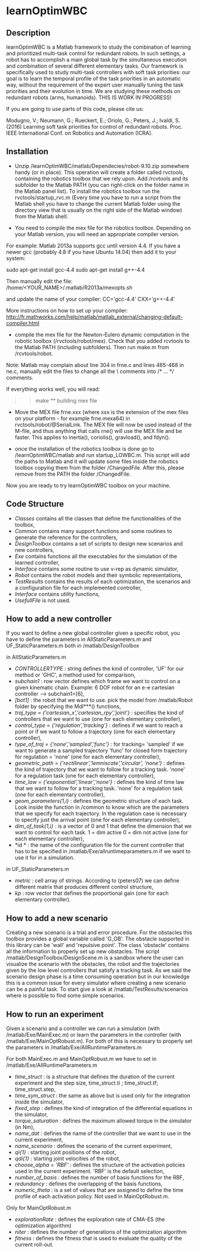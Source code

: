 learnOptimWBC
=============



Description
-----------


learnOptimWBC is a Matlab framework to study the combination of learning and prioritized multi-task control for redundant robots. In such settings, a robot has to accomplish a main global task by the simultaneous execution and combination of several different elementary tasks. 
Our framework is specifically used to study multi-task controllers with soft task priorities: our goal is to learn the temporal profile of the task priorities in an automatic way, without the requirement of the expert user manually tuning the task priorities and their evolution in time. We are studying these methods on redundant robots (arms, humanoids). THIS IS WORK IN PROGRESS!

If you are going to use parts of this code, please cite us:

Modugno, V.; Neumann, G.; Rueckert, E.; Oriolo, G.; Peters, J.; Ivaldi, S. (2016) Learning soft task priorities for control of redundant robots. Proc. IEEE International Conf. on Robotics and Automation (ICRA). 



Installation
------------

- Unzip /learnOptimWBC/matlab/Dependecies/robot-9.10.zip somewhere handy (or in place). This operation will create a folder called rvctools, containing the robotics toolbox that we rely upon. Add /rcvtools and its subfolder to the Matlab PATH (you can right-click on the folder name in the Matlab panel list). To install the robotics toolbox run the rvctools/startup_rvc.m (Every time you have to run a script from the Matlab shell you have to change the current Matlab folder using the directory view that is usually on the right side of the Matlab window) from the Matlab shell. 

- You need to compile the mex file for the robotics toolbox. Depending on your Matlab version, you will need an appropriate compiler version.

For example: Matlab 2013a supports gcc until version 4.4. If you have a newer gcc (probably 4.8 if you have Ubuntu 14.04) then add it to your system:

sudo apt-get install gcc-4.4
sudo apt-get install g++-4.4

Then manually edit the file:
/home/<YOUR_NAME>/.matlab/R2013a/mexopts.sh

and update the name of your compiler:
CC='gcc-4.4'
CXX='g++-4.4'

More instructions on how to set up your compiler: 
http://fr.mathworks.com/help/matlab/matlab_external/changing-default-compiler.html


- compile the mex file for the Newton-Eulero dynamic computation in the robotic toolbox (/rvctools/robot/mex). Check that you added rcvtools to the Matlab PATH (including subfolders). Then run make.m from /rcvtools/robot.

Note: Matlab may complain about line 304 in frne.c and lines 465-468 in ne.c, manually edit the files to change all the \\ comments into /* ... */ comments.

If everything works well, you will read:
>> make
** building mex file


- Move the MEX file frne.xxx (where xxx is the extension of the mex files on your platform - for example frne.mexa64) in rvctools/robot/@SerialLink. The MEX file will now be used instead of the M-file, and thus anything that calls rne() will use the MEX file and be faster. This applies to inertia(), coriolis(), gravload(), and fdyn().


- once the installation of the robotics toolbox is done go to /learnOptimWBC/matlab and run startup_LOWBC.m. This script will add the paths to Matlab and it will update some files inside the robotics toolbox copying them from the folder /ChangedFile. After this, please remove from the PATH the folder /ChangedFile.

Now you are ready to try learnOptimWBC toolbox on your machine.


Code Structure
--------------

- *Classes* contains all the classes that define the functionalities of the toolbox,
- *Common* contains many support functions and some routines to generate the reference for the controllers,
- *DesignToolbox* contains a set of scripts to design new scenarios and new controllers,
- *Exe* contains functions all the executables for the simulation of the learned controller,
- *Interface* contains some routine to use v-rep as dynamic simulator,
- *Robot* contains the robot models and their symbolic representations,
- *TestResults* contains the results of each optimization, the scenarios and a configuration file for each implemented controller,
- *Interface* contains utility functions,
- *UsefullFile* is not used.


How to add a new controller 
--------------------

If you want to define a new global controller given a specific robot, you have to define the parameters in AllStaticParameters.m and UF_StaticParameters.m both in /matlab/DesignToolbox

in AllStaticParameters.m

- *CONTROLLERTYPE*  : string defines the kind of controller, 'UF' for our method or 'GHC', a method used for comparison,
- *subchain1*  : row vector defines which frame we want to control on a given  kinematic chain. Example: 6 DOF robot for an e-e cartesian controller –-> subchain1=[6],
- *[bot1]*  : the robot that we want to use. pick the model from /matlab/Robot folder by specifying the Mdl***() functions,
- *traj_type = {'cartesian_x','cartesian_rpy','joint'}*  : specifies the kind of controllers that we want to use (one for each elementary controller),
- *control_type = {'regulation','tracking'}*  : defines if we want to reach a point or if we want to follow a trajectory (one for each elementary controller),
- *type_of_traj = {'none','sampled','func'}*  : for tracking= 'sampled' if we want to generate a sampled trajectory 'func' for closed form trajectory 
                                                for regulation = 'none'  (one for each elementary controller),
- *geometric_path = {'rectilinear','lemniscate','circular', 'none'}*  : defines the kind of trajectory that we want to follow for a tracking task. 'none' for a 									regulation task (one for each elementary  controller),
- *time_law = {'exponential','linear','none'}*  : defines the kind of time law that we want to follow for a tracking task. 'none' for a 							       regulation task (one for each elementary controller),       
- *geom_parameters{1,i}*  : defines the geometric structure of each task. Look inside the function in /common to know which are the parameters that we 			            specify for each trajectory. In the regulation case is necessary to specify just the arrival point  (one for each elementary controller),
- *dim_of_task{1,i}*  : is a vector of 0 and 1 that define the dimension that we want to control for each task. 1 = dim active 0 = dim not active (one for each elementary controller),
- *id *  : the name of the configuration file for the current controller that has to be specified in /matlab/Exe/allruntimeparameters.m if we want to use it for in a simulation.


in UF_StaticParameters.m
- *metric*  : cell array of strings. According to (peters07) we can define different matrix that produces different control structure,      
- *kp*  : row vector that defines the proportional gain (one for each elementary controller).
 


How to add a new scenario
-----------------------

Creating a new scenario is a trial and error procedure. For the obstacles this toolbox provides a global variable called 'G_OB'. The obstacle supported in this library can be 'wall' and 'repulsive point'. The class 'obstacle' contains all the information to properly set up new obstacles.
The script /matlab/DesignToolbox/DesignScene.m is a sandbox where the user can visualize the scenario with the obstacles, the robot and the trajectories given by the low level controllers that satisfy a tracking task. 
As we said the scenario design phase is a time consuming operation but in our knowledge this is a common issue for every simulator where creating a new scenario can be a painful task.
To start give a look at /matlab/TestResults/scenarios where is possible to find some simple scenarios.


How to run an experiment
--------------

Given a scenario and a controller we can run a simulation (with /matlab/Exe/MainExec.m) or learn the parameters in the controller (with /matlab/Exe/MainOptRobust.m). For both of this  is necessary to properly set the parameters in /matlab/Exe/AllRuntimeParameters.m


For both MainExec.m and MainOptRobust.m we have to set in /matlab/Exe/AllRuntimeParameters.m


- *time_struct*  :  is a structure that defines the duration of the current experiment and the step size, time_struct.ti ; time_struct.tf; time_struct.step,
- *time_sym_struct*  :  the same as above but is used only for the integration inside the simulator,
- *fixed_step*  : defines the kind of integration of the differential equations in the simulator,
- *torque_saturation*  : defines the maximum allowed torque in the simulator (in Nm),
- *name_dat*  : defines the name of the controller that we want to use in the current experiment,
- *name_scenario*  : defines the scenario of the current experiment,
- *qi{1}*  : starting joint positions of the robot,
- *qdi{1}*  : starting joint velocities of the robot,
- *choose_alpha = 'RBF'*  :  defines the structure of the activation policies used in the current experiment. 'RBF' is the default selection,
- *number_of_basis*  : defines the number of basis functions for the RBF,
- *redundancy*  : defines the overlapping of the basis functions,
- *numeric_theta* : is a set of values that are assigned to define the time profile of each activation policy. Not used in      		  	    MainOptRobust.m.

Only for MainOptRobust.m

- *explorationRate*  : defines the exploration rate of CMA-ES (the optimization algorithm)
- *niter*  : defines the number of generations of the optimization algorithm 
- *fitness*  : defines the fitness that is used to evaluate the quality of the current roll-out.
      





